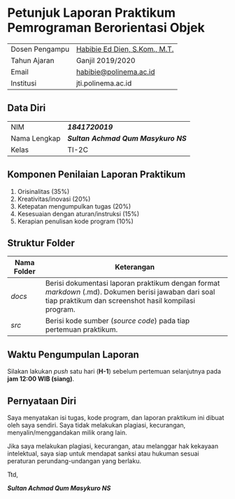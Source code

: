 # Petunjuk Laporan Praktikum Pemrograman Berorientasi Objek

|                |                                                                   |
| -------------- | ----------------------------------------------------------------- |
| Dosen Pengampu | [Habibie Ed Dien, S.Kom., M.T.](https://github.com/habibieeddien) |
| Tahun Ajaran   | Ganjil 2019/2020                                                  |
| Email          | habibie@polinema.ac.id                                            |
| Institusi      | jti.polinema.ac.id                                                |

## Data Diri

|              |                                     |
| ------------ | ----------------------------------- |
| NIM          | ***1841720019***                    |
| Nama Lengkap | ***Sultan Achmad Qum Masykuro NS*** |
| Kelas        | TI-2C                               |

## Komponen Penilaian Laporan Praktikum

1. Orisinalitas (35%)
2. Kreativitas/inovasi (20%)
3. Ketepatan mengumpulkan tugas (20%)
4. Kesesuaian dengan aturan/instruksi (15%)
5. Kerapian penulisan kode program (10%)

## Struktur Folder

| Nama Folder | Keterangan                                                                                                                                                   |
| ----------- | ------------------------------------------------------------------------------------------------------------------------------------------------------------ |
| *docs*      | Berisi dokumentasi laporan praktikum dengan format *markdown* (.md). Dokumen berisi jawaban dari soal tiap praktikum dan screenshot hasil kompilasi program. |
| *src*       | Berisi kode sumber (*source code*) pada tiap pertemuan praktikum.                                                                                            |

## Waktu Pengumpulan Laporan

Silakan lakukan *push* satu hari (**H-1**) sebelum pertemuan selanjutnya pada **jam 12:00 WIB (siang)**.

## Pernyataan Diri

Saya menyatakan isi tugas, kode program, dan laporan praktikum ini dibuat oleh saya sendiri. Saya tidak melakukan plagiasi, kecurangan, menyalin/menggandakan milik orang lain.

Jika saya melakukan plagiasi, kecurangan, atau melanggar hak kekayaan intelektual, saya siap untuk mendapat sanksi atau hukuman sesuai peraturan perundang-undangan yang berlaku.

Ttd,

***Sultan Achmad Qum Masykuro NS***
